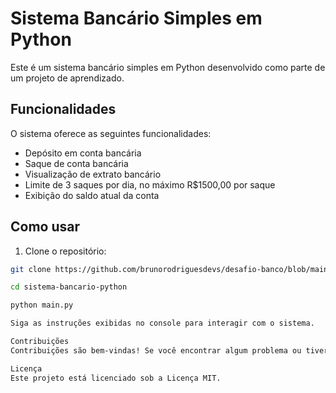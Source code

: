 # Sistema Bancário Simples em Python

Este é um sistema bancário simples em Python desenvolvido como parte de um projeto de aprendizado.

## Funcionalidades

O sistema oferece as seguintes funcionalidades:

- Depósito em conta bancária
- Saque de conta bancária
- Visualização de extrato bancário
- Limite de 3 saques por dia, no máximo R$1500,00 por saque
- Exibição do saldo atual da conta

## Como usar

1. Clone o repositório:

```bash
git clone https://github.com/brunorodriguesdevs/desafio-banco/blob/main/desafio.py

cd sistema-bancario-python

python main.py

Siga as instruções exibidas no console para interagir com o sistema.

Contribuições
Contribuições são bem-vindas! Se você encontrar algum problema ou tiver sugestões de melhorias, sinta-se à vontade para abrir uma issue ou enviar um pull request.

Licença
Este projeto está licenciado sob a Licença MIT.


